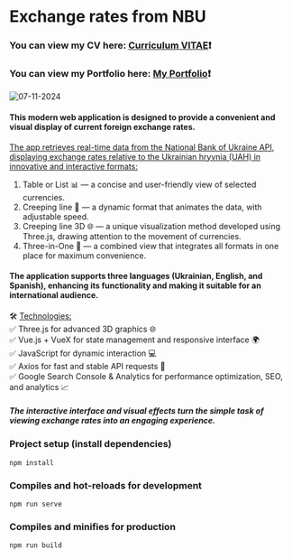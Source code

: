 # Exchange rates from NBU #
### You can view my CV here: [Curriculum VITAE](https://zorger27.github.io)❗️ ###
### You can view my Portfolio here: [My Portfolio](https://Zorin.Expert)❗️ ###
![07-11-2024](https://github.com/user-attachments/assets/d5232052-3dfb-4114-ac5c-7e5618245448)

#### This modern web application is designed to provide a convenient and visual display of current foreign exchange rates. ####

<ins>The app retrieves real-time data from the National Bank of Ukraine API, displaying exchange rates relative to the Ukrainian hryvnia (UAH) in innovative and interactive formats:</ins> <br>
1. Table or List 📊 — a concise and user-friendly view of selected currencies.
2. Creeping line 📜 — a dynamic format that animates the data, with adjustable speed.
3. Creeping line 3D 🌐 — a unique visualization method developed using Three.js, drawing attention to the movement of currencies.
4. Three-in-One 🔄 — a combined view that integrates all formats in one place for maximum convenience.

#### The application supports three languages (Ukrainian, English, and Spanish), enhancing its functionality and making it suitable for an international audience. ####

🛠️ <ins>Technologies:</ins><br>
✅ Three.js for advanced 3D graphics 🌐<br>
✅ Vue.js + VueX for state management and responsive interface 🌍<br>
✅ JavaScript for dynamic interaction 💻<br>
✅ Axios for fast and stable API requests 🚀<br>
✅ Google Search Console & Analytics for performance optimization, SEO, and analytics 📈

#### *The interactive interface and visual effects turn the simple task of viewing exchange rates into an engaging experience.* ####

### Project setup (install dependencies)
```
npm install
```

### Compiles and hot-reloads for development
```
npm run serve
```

### Compiles and minifies for production
```
npm run build
```
